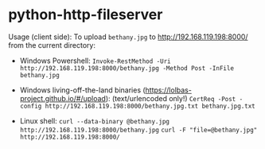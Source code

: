 # python-http-fileserver

Usage (client side):
To upload `bethany.jpg` to http://192.168.119.198:8000/ from the current directory:

- Windows Powershell:
    `Invoke-RestMethod -Uri http://192.168.119.198:8000/bethany.jpg -Method Post -InFile bethany.jpg`

- Windows living-off-the-land binaries (https://lolbas-project.github.io/#/upload):
    (text/urlencoded only!) `CertReq -Post -config http://192.168.119.198:8000/bethany.jpg.txt bethany.jpg.txt`

- Linux shell:
    `curl --data-binary @bethany.jpg http://192.168.119.198:8000/bethany.jpg`
    `curl -F "file=@bethany.jpg" http://192.168.119.198:8000/`
